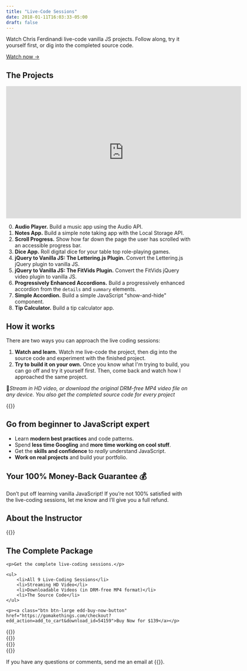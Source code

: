 ```yaml
---
title: "Live-Code Sessions"
date: 2018-01-11T16:03:33-05:00
draft: false
---
```


Watch Chris Ferdinandi live-code vanilla JS projects. Follow along, try it yourself first, or dig into the completed source code.

<a class="btn" href="#ready-to-buy">Watch now &rarr;</a>

## The Projects

<iframe src="https://player.vimeo.com/video/466183904?color=0088cc&title=0&byline=0&portrait=0" width="640" height="360" frameborder="0" allow="autoplay; fullscreen" allowfullscreen></iframe>

0. **Audio Player.** Build a music app using the Audio API.
0. **Notes App.** Build a simple note taking app with the Local Storage API.
0. **Scroll Progress.** Show how far down the page the user has scrolled with an accessible progress bar.
0. **Dice App.** Roll digital dice for your table top role-playing games.
0. **jQuery to Vanilla JS: The Lettering.js Plugin.** Convert the Lettering.js jQuery plugin to vanilla JS.
0. **jQuery to Vanilla JS: The FitVids Plugin.** Convert the FitVids jQuery video plugin to vanilla JS.
0. **Progressively Enhanced Accordions.** Build a progressively enhanced accordion from the `details` and `summary` elements.
0. **Simple Accordion.** Build a simple JavaScript "show-and-hide" component.
0. **Tip Calculator.** Build a tip calculator app.


## How it works

There are two ways you can approach the live coding sessions:

1. **Watch and learn.** Watch me live-code the project, then dig into the source code and experiment with the finished project.
1. **Try to build it on your own.** Once you know what I'm trying to build, you can go off and try it yourself first. Then, come back and watch how I approached the same project.

📱*Stream in HD video, or download the original DRM-free MP4 video file on any device. You also get the completed source code for every project*


<div class="padding-top-large padding-bottom-large">
	{{<testimonial for="jonathanSchofield" photo="true">}}
</div>


## Go from beginner to JavaScript expert

- Learn **modern best practices** and code patterns.
- Spend **less time Googling** and **more time working on cool stuff**.
- Get the **skills and confidence** to *really* understand JavaScript.
- **Work on real projects** and build your portfolio.


## Your 100% Money-Back Guarantee 💰

Don’t put off learning vanilla JavaScript! If you’re not 100% satisfied with the live-coding sessions, let me know and I’ll give you a full refund.


## About the Instructor

{{<cta for="bio">}}


<div class="callout" id="ready-to-buy">
	<h2>The Complete Package</h2>

	<p>Get the complete live-coding sessions.</p>

	<ul>
		<li>All 9 Live-Coding Sessions</li>
	    <li>Streaming HD Video</li>
		<li>Downloadable Videos (in DRM-free MP4 format)</li>
	    <li>The Source Code</li>
	</ul>

	<p><a class="btn btn-large edd-buy-now-button" href="https://gomakethings.com/checkout?edd_action=add_to_cart&download_id=54159">Buy Now for $139</a></p>
</div>

<div class="padding-top-large padding-bottom">
	{{<testimonial for="chrisCoyier" photo="true">}}
</div>

<div class="padding-bottom">
	{{<testimonial for="patriciaParker" photo="true">}}
</div>

<div class="padding-bottom">
	{{<testimonial for="mojtabaSeyedi" photo="true">}}
</div>

<div class="padding-bottom">
	{{<testimonial for="kb" photo="true">}}
</div>

If you have any questions or comments, send me an email at {{<email>}}.